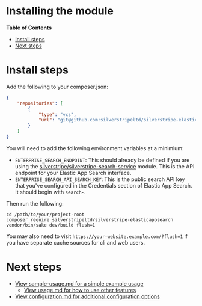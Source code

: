 # Installing the module
<!-- START doctoc generated TOC please keep comment here to allow auto update -->
<!-- DON'T EDIT THIS SECTION, INSTEAD RE-RUN doctoc TO UPDATE -->
**Table of Contents**

- [Install steps](#install-steps)
- [Next steps](#next-steps)

<!-- END doctoc generated TOC please keep comment here to allow auto update -->

# Install steps
Add the following to your composer.json:
```json
{
    "repositories": [
        {
            "type": "vcs",
            "url": "git@github.com:silverstripeltd/silverstripe-elasticappsearch.git"
        }
    ]
}
```

You will need to add the following environment variables at a minimium:
* `ENTERPRISE_SEARCH_ENDPOINT`: This should already be defined if you are using the [silverstripe/silverstripe-search-service](https://github.com/silverstripe/silverstripe-search-service/) module. This is the API endpoint for your Elastic App Search interface.
* `ENTERPRISE_SEARCH_API_SEARCH_KEY`: This is the public search API key that you've configured in the Credentials section of Elastic App Search. It should begin with `search-`.

Then run the following:
```shell script
cd /path/to/your/project-root
composer require silverstripeltd/silverstripe-elasticappsearch
vendor/bin/sake dev/build flush=1
``` 
You may also need to visit `https://your-website.example.com/?flush=1` if you have separate cache sources for cli and web users.

# Next steps
* [View sample-usage.md for a simple example usage](simple-usage.md)
    * [View usage.md for how to use other features](usage.md)
* [View configuration.md for additional configuration options](configuration.md)

